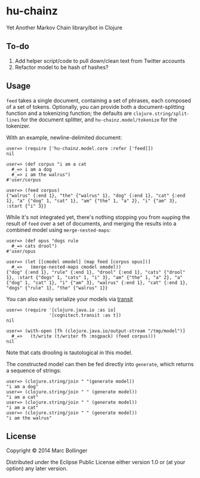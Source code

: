 # hu-chainz

Yet Another Markov Chain library/bot in Clojure

## To-do

1. Add helper script/code to pull down/clean text from Twitter accounts
2. Refactor model to be hash of hashes?

## Usage

`feed` takes a single document, containing a set of phrases, each composed of a set of tokens. Optionally, you can provide both a document-splitting function and a tokenizing function; the defaults are `clojure.string/split-lines` for the document splitter, and `hu-chainz.model/tokenize` for the tokenizer.

With an example, newline-delimited document:

    user=> (require ['hu-chainz.model.core :refer ['feed]])
    nil

    user=> (def corpus "i am a cat
      #_=> i am a dog
      #_=> i am the walrus")
    #'user/corpus

    user=> (feed corpus)
    {"walrus" {:end 1}, "the" {"walrus" 1}, "dog" {:end 1}, "cat" {:end 1}, "a" {"dog" 1, "cat" 1}, "am" {"the" 1, "a" 2}, "i" {"am" 3}, :start {"i" 3}}

While it's not integrated yet, there's nothing stopping you from `map`ping the result of `feed` over a set of documents, and merging the results into a combined model using `merge-nested-maps`:

    user=> (def opus "dogs rule
      #_=> cats drool")
    #'user/opus

    user=> (let [[cmodel omodel] (map feed [corpus opus])]
      #_=>   (merge-nested-maps cmodel omodel))
    {"dog" {:end 1}, "rule" {:end 1}, "drool" {:end 1}, "cats" {"drool" 1}, :start {"dogs" 1, "cats" 1, "i" 3}, "am" {"the" 1, "a" 2}, "a" {"dog" 1, "cat" 1}, "i" {"am" 3}, "walrus" {:end 1}, "cat" {:end 1}, "dogs" {"rule" 1}, "the" {"walrus" 1}}

You can also easily serialize your models via [transit](http://cognitect.github.io/transit-clj/)

    user=> (require '[clojure.java.io :as io]
                    '[cognitect.transit :as t])
    nil

    user=> (with-open [fh (clojure.java.io/output-stream "/tmp/model")]
      #_=>   (t/write (t/writer fh :msgpack) (feed corpus)))
    nil

Note that cats drooling is tautological in this model.

The constructed model can then be fed directly into `generate`, which returns a sequence of strings:

    user=> (clojure.string/join " "(generate model))
    "i am a dog"
    user=> (clojure.string/join " " (generate model))
    "i am a cat"
    user=> (clojure.string/join " " (generate model))
    "i am a cat"
    user=> (clojure.string/join " " (generate model))
    "i am the walrus"

## License

Copyright © 2014 Marc Bollinger

Distributed under the Eclipse Public License either version 1.0 or (at
your option) any later version.
